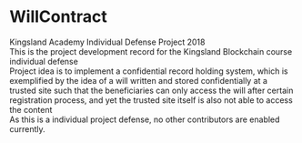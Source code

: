 # WillContract
Kingsland Academy Individual Defense Project 2018<br>
This is the project development record for the Kingsland Blockchain course individual defense<br>
Project idea is to implement a confidential record holding system, which is exemplified by the idea of a will written and stored confidentially at a trusted site such that the beneficiaries can only access the will after certain registration process, and yet the trusted site itself is also not able to access the content<br>
As this is a individual project defense, no other contributors are enabled currently.